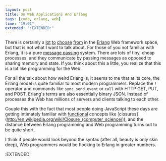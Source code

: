 ```yaml
---
layout: post
title: On Web Applications And Erlang
tags: [code, erlang, web]
time: "19:01"
extended: ":EXTENDED:"
---
```


There is certainly a [lot](http://yarivsblog.com/articles/2006/10/27/introducing-erlyweb-the-erlang-twist-on-web-framworks/) [to](http://nitrogen-erlang.tumblr.com/) [choose](http://code.google.com/p/mochiweb/) [from](http://yaws.hyber.org/) in the [Erlang](http://www.erlang.org) Web framework space, but that is not what I want to talk about.  For those of you not familiar with Erlang, it is a pure [message passing](http://en.wikipedia.org/wiki/Message_passing) system.  There are lots of tiny, cheap processes, and they communicate by passing messages as opposed to sharing memory and state.  If you think about this a little, you realize that this is a lot like programming for the Web.

For all the talk about how weird Erlang is, it seems to me that at its core, the Erlang model is quite familiar to most modern programmers.  Replace the `!` operator and commands like `sync_send_event` or `call` with HTTP GET, PUT, and POST.  Erlang's terms are also essentially binary JSON.  Instead of processes the Web has millions of servers and clients talking to each other.

Couple this with the fact that most people doing JavaScript these days are getting intimately familiar with [functional](http://en.wikipedia.org/wiki/Functional_programming) concepts like [closures](http://en.wikipedia.org/wiki/Closure_(computer_science\)), and the distance between Erlang programming and Web programming turns out to be quite short.

I think if people would look beyond the syntax (after all, beauty is only skin deep), Web programmers would be flocking to Erlang in greater numbers.

:EXTENDED:


